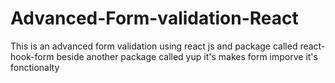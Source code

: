 # Advanced-Form-validation-React
This is an advanced form validation using react js and package called react-hook-form beside another package called yup it's makes form imporve it's fonctionalty
